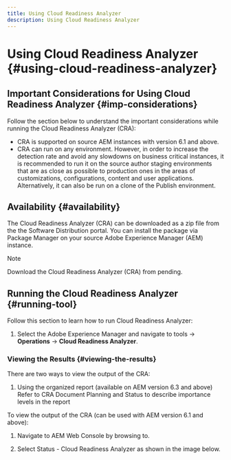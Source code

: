 ```yaml
---
title: Using Cloud Readiness Analyzer
description: Using Cloud Readiness Analyzer
---
```


# Using Cloud Readiness Analyzer {#using-cloud-readiness-analyzer}

## Important Considerations for Using Cloud Readiness Analyzer {#imp-considerations}

Follow the section below to understand the important considerations while running the Cloud Readiness Analyzer (CRA):

* CRA is supported on source AEM instances with version 6.1 and above.
* CRA can run on any environment. However, in order to increase the detection rate and avoid any slowdowns on business critical instances, it is recommended to run it on the source author staging environments that are as close as possible to production ones in the areas of customizations, configurations, content and user applications. Alternatively, it can also be run on a clone of the Publish environment.

## Availability {#availability}

The Cloud Readiness Analyzer (CRA) can be downloaded as a zip file from the the Software Distribution portal. You can install the package via Package Manager on your source Adobe Experience Manager (AEM) instance.

>[!NOTE]
>Download the Cloud Readiness Analyzer (CRA) from pending.

## Running the Cloud Readiness Analyzer {#running-tool}

Follow this section to learn how to run Cloud Readiness Analyzer:

1. Select the Adobe Experience Manager and navigate to tools -> **Operations** -> **Cloud Readiness Analyzer**.

### Viewing the Results {#viewing-the-results}

There are two ways to view the output of the CRA:

1. Using the organized report (available on AEM version 6.3 and above)
Refer to CRA Document Planning and Status to describe importance levels in the report

To view the output of the CRA (can be used with AEM version 6.1 and above):

1. Navigate to AEM Web Console by browsing to.

1. Select Status - Cloud Readiness Analyzer as shown in the image below.